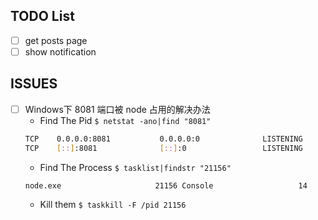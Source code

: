 ## TODO List
- [ ] get posts page
- [ ] show notification 

## ISSUES

- [ ] Windows下 8081 端口被 node 占用的解决办法
    - Find The Pid
    `$ netstat -ano|find "8081"`
    ```bash
    TCP    0.0.0.0:8081           0.0.0.0:0              LISTENING       21156 # this is the pid
    TCP    [::]:8081              [::]:0                 LISTENING       21156
    ```
    - Find The Process
    `$ tasklist|findstr "21156"`
    ```bash
    node.exe                     21156 Console                   14     53,976 K
    ```
    - Kill them
    `$ taskkill -F /pid 21156`
